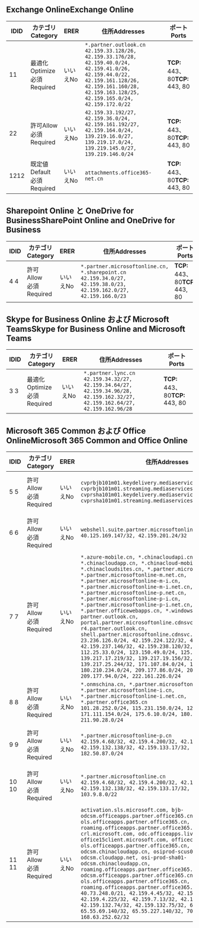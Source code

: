 <!--THIS FILE IS AUTOMATICALLY GENERATED. MANUAL CHANGES WILL BE OVERWRITTEN.-->
<!--Please contact the Office 365 Endpoints team with any questions.-->
<!--China endpoints version 2018112800-->
<!--File generated 2018-12-03 15:05:37.8359-->

## <a name="exchange-online"></a><span data-ttu-id="c30bc-101">Exchange Online</span><span class="sxs-lookup"><span data-stu-id="c30bc-101">Exchange Online</span></span>

<span data-ttu-id="c30bc-102">ID</span><span class="sxs-lookup"><span data-stu-id="c30bc-102">ID</span></span> | <span data-ttu-id="c30bc-103">カテゴリ</span><span class="sxs-lookup"><span data-stu-id="c30bc-103">Category</span></span> | <span data-ttu-id="c30bc-104">ER</span><span class="sxs-lookup"><span data-stu-id="c30bc-104">ER</span></span> | <span data-ttu-id="c30bc-105">住所</span><span class="sxs-lookup"><span data-stu-id="c30bc-105">Addresses</span></span> | <span data-ttu-id="c30bc-106">ポート</span><span class="sxs-lookup"><span data-stu-id="c30bc-106">Ports</span></span>
-- | -------------------- | -- | --------------------------------------------------------------------------------------------------------------------------------------------------------------------------------------------------------- | ----------------
<span data-ttu-id="c30bc-107">1</span><span class="sxs-lookup"><span data-stu-id="c30bc-107">1</span></span> | <span data-ttu-id="c30bc-108">最適化</span><span class="sxs-lookup"><span data-stu-id="c30bc-108">Optimize</span></span><BR><span data-ttu-id="c30bc-109">必須</span><span class="sxs-lookup"><span data-stu-id="c30bc-109">Required</span></span> | <span data-ttu-id="c30bc-110">いいえ</span><span class="sxs-lookup"><span data-stu-id="c30bc-110">No</span></span> | `*.partner.outlook.cn`<BR>`42.159.33.128/26, 42.159.33.176/28, 42.159.40.0/24, 42.159.41.0/26, 42.159.44.0/22, 42.159.161.128/26, 42.159.161.160/28, 42.159.163.128/25, 42.159.165.0/24, 42.159.172.0/22` | <span data-ttu-id="c30bc-111">**TCP:** 443、80</span><span class="sxs-lookup"><span data-stu-id="c30bc-111">**TCP:** 443, 80</span></span>
<span data-ttu-id="c30bc-112">2</span><span class="sxs-lookup"><span data-stu-id="c30bc-112">2</span></span> | <span data-ttu-id="c30bc-113">許可</span><span class="sxs-lookup"><span data-stu-id="c30bc-113">Allow</span></span><BR><span data-ttu-id="c30bc-114">必須</span><span class="sxs-lookup"><span data-stu-id="c30bc-114">Required</span></span> | <span data-ttu-id="c30bc-115">いいえ</span><span class="sxs-lookup"><span data-stu-id="c30bc-115">No</span></span> | `42.159.33.192/27, 42.159.36.0/24, 42.159.161.192/27, 42.159.164.0/24, 139.219.16.0/27, 139.219.17.0/24, 139.219.145.0/27, 139.219.146.0/24` | <span data-ttu-id="c30bc-116">**TCP:** 443、80</span><span class="sxs-lookup"><span data-stu-id="c30bc-116">**TCP:** 443, 80</span></span>
<span data-ttu-id="c30bc-117">12</span><span class="sxs-lookup"><span data-stu-id="c30bc-117">12</span></span> | <span data-ttu-id="c30bc-118">既定値</span><span class="sxs-lookup"><span data-stu-id="c30bc-118">Default</span></span><BR><span data-ttu-id="c30bc-119">必須</span><span class="sxs-lookup"><span data-stu-id="c30bc-119">Required</span></span> | <span data-ttu-id="c30bc-120">いいえ</span><span class="sxs-lookup"><span data-stu-id="c30bc-120">No</span></span> | `attachments.office365-net.cn` | <span data-ttu-id="c30bc-121">**TCP:** 443、80</span><span class="sxs-lookup"><span data-stu-id="c30bc-121">**TCP:** 443, 80</span></span>

## <a name="sharepoint-online-and-onedrive-for-business"></a><span data-ttu-id="c30bc-122">Sharepoint Online と OneDrive for Business</span><span class="sxs-lookup"><span data-stu-id="c30bc-122">SharePoint Online and OneDrive for Business</span></span>

<span data-ttu-id="c30bc-123">ID</span><span class="sxs-lookup"><span data-stu-id="c30bc-123">ID</span></span> | <span data-ttu-id="c30bc-124">カテゴリ</span><span class="sxs-lookup"><span data-stu-id="c30bc-124">Category</span></span> | <span data-ttu-id="c30bc-125">ER</span><span class="sxs-lookup"><span data-stu-id="c30bc-125">ER</span></span> | <span data-ttu-id="c30bc-126">住所</span><span class="sxs-lookup"><span data-stu-id="c30bc-126">Addresses</span></span> | <span data-ttu-id="c30bc-127">ポート</span><span class="sxs-lookup"><span data-stu-id="c30bc-127">Ports</span></span>
-- | ----------------- | -- | --------------------------------------------------------------------------------------------------------------------- | ----------------
<span data-ttu-id="c30bc-128">4 </span><span class="sxs-lookup"><span data-stu-id="c30bc-128">4</span></span> | <span data-ttu-id="c30bc-129">許可</span><span class="sxs-lookup"><span data-stu-id="c30bc-129">Allow</span></span><BR><span data-ttu-id="c30bc-130">必須</span><span class="sxs-lookup"><span data-stu-id="c30bc-130">Required</span></span> | <span data-ttu-id="c30bc-131">いいえ</span><span class="sxs-lookup"><span data-stu-id="c30bc-131">No</span></span> | `*.partner.microsoftonline.cn, *.sharepoint.cn`<BR>`42.159.34.0/27, 42.159.38.0/23, 42.159.162.0/27, 42.159.166.0/23` | <span data-ttu-id="c30bc-132">**TCP:** 443、80</span><span class="sxs-lookup"><span data-stu-id="c30bc-132">**TCP:** 443, 80</span></span>

## <a name="skype-for-business-online-and-microsoft-teams"></a><span data-ttu-id="c30bc-133">Skype for Business Online および Microsoft Teams</span><span class="sxs-lookup"><span data-stu-id="c30bc-133">Skype for Business Online and Microsoft Teams</span></span>

<span data-ttu-id="c30bc-134">ID</span><span class="sxs-lookup"><span data-stu-id="c30bc-134">ID</span></span> | <span data-ttu-id="c30bc-135">カテゴリ</span><span class="sxs-lookup"><span data-stu-id="c30bc-135">Category</span></span> | <span data-ttu-id="c30bc-136">ER</span><span class="sxs-lookup"><span data-stu-id="c30bc-136">ER</span></span> | <span data-ttu-id="c30bc-137">住所</span><span class="sxs-lookup"><span data-stu-id="c30bc-137">Addresses</span></span> | <span data-ttu-id="c30bc-138">ポート</span><span class="sxs-lookup"><span data-stu-id="c30bc-138">Ports</span></span>
-- | -------------------- | -- | -------------------------------------------------------------------------------------------------------------------------------- | ----------------
<span data-ttu-id="c30bc-139">3 </span><span class="sxs-lookup"><span data-stu-id="c30bc-139">3</span></span> | <span data-ttu-id="c30bc-140">最適化</span><span class="sxs-lookup"><span data-stu-id="c30bc-140">Optimize</span></span><BR><span data-ttu-id="c30bc-141">必須</span><span class="sxs-lookup"><span data-stu-id="c30bc-141">Required</span></span> | <span data-ttu-id="c30bc-142">いいえ</span><span class="sxs-lookup"><span data-stu-id="c30bc-142">No</span></span> | `*.partner.lync.cn`<BR>`42.159.34.32/27, 42.159.34.64/27, 42.159.34.96/28, 42.159.162.32/27, 42.159.162.64/27, 42.159.162.96/28` | <span data-ttu-id="c30bc-143">**TCP:** 443、80</span><span class="sxs-lookup"><span data-stu-id="c30bc-143">**TCP:** 443, 80</span></span>

## <a name="microsoft-365-common-and-office-online"></a><span data-ttu-id="c30bc-144">Microsoft 365 Common および Office Online</span><span class="sxs-lookup"><span data-stu-id="c30bc-144">Microsoft 365 Common and Office Online</span></span>

<span data-ttu-id="c30bc-145">ID</span><span class="sxs-lookup"><span data-stu-id="c30bc-145">ID</span></span> | <span data-ttu-id="c30bc-146">カテゴリ</span><span class="sxs-lookup"><span data-stu-id="c30bc-146">Category</span></span> | <span data-ttu-id="c30bc-147">ER</span><span class="sxs-lookup"><span data-stu-id="c30bc-147">ER</span></span> | <span data-ttu-id="c30bc-148">住所</span><span class="sxs-lookup"><span data-stu-id="c30bc-148">Addresses</span></span> | <span data-ttu-id="c30bc-149">ポート</span><span class="sxs-lookup"><span data-stu-id="c30bc-149">Ports</span></span>
-- | ----------------- | -- | ---------------------------------------------------------------------------------------------------------------------------------------------------------------------------------------------------------------------------------------------------------------------------------------------------------------------------------------------------------------------------------------------------------------------------------------------------------------------------------------------------------------------------------------------------------------------------------------------------------------------------------------------------------------------------------------------------------------------------------------------------------------------------------------------------------------------------------------------------------------------------------------------------------------------- | ----------------
<span data-ttu-id="c30bc-150">5 </span><span class="sxs-lookup"><span data-stu-id="c30bc-150">5</span></span> | <span data-ttu-id="c30bc-151">許可</span><span class="sxs-lookup"><span data-stu-id="c30bc-151">Allow</span></span><BR><span data-ttu-id="c30bc-152">必須</span><span class="sxs-lookup"><span data-stu-id="c30bc-152">Required</span></span> | <span data-ttu-id="c30bc-153">いいえ</span><span class="sxs-lookup"><span data-stu-id="c30bc-153">No</span></span> | `cvprbjb101m01.keydelivery.mediaservices.chinacloudapi.cn, cvprbjb101m01.streaming.mediaservices.chinacloudapi.cn, cvprsha101m01.keydelivery.mediaservices.chinacloudapi.cn, cvprsha101m01.streaming.mediaservices.chinacloudapi.cn` | <span data-ttu-id="c30bc-154">**TCP:** 443、80</span><span class="sxs-lookup"><span data-stu-id="c30bc-154">**TCP:** 443, 80</span></span>
<span data-ttu-id="c30bc-155">6 </span><span class="sxs-lookup"><span data-stu-id="c30bc-155">6</span></span> | <span data-ttu-id="c30bc-156">許可</span><span class="sxs-lookup"><span data-stu-id="c30bc-156">Allow</span></span><BR><span data-ttu-id="c30bc-157">必須</span><span class="sxs-lookup"><span data-stu-id="c30bc-157">Required</span></span> | <span data-ttu-id="c30bc-158">いいえ</span><span class="sxs-lookup"><span data-stu-id="c30bc-158">No</span></span> | `webshell.suite.partner.microsoftonline.cn`<BR>`40.125.169.147/32, 42.159.201.24/32` | <span data-ttu-id="c30bc-159">**TCP:** 443、80</span><span class="sxs-lookup"><span data-stu-id="c30bc-159">**TCP:** 443, 80</span></span>
<span data-ttu-id="c30bc-160">7 </span><span class="sxs-lookup"><span data-stu-id="c30bc-160">7</span></span> | <span data-ttu-id="c30bc-161">許可</span><span class="sxs-lookup"><span data-stu-id="c30bc-161">Allow</span></span><BR><span data-ttu-id="c30bc-162">必須</span><span class="sxs-lookup"><span data-stu-id="c30bc-162">Required</span></span> | <span data-ttu-id="c30bc-163">いいえ</span><span class="sxs-lookup"><span data-stu-id="c30bc-163">No</span></span> | `*.azure-mobile.cn, *.chinacloudapi.cn, *.chinacloudapp.cn, *.chinacloud-mobile.cn, *.chinacloudsites.cn, *.partner.microsoftonline-m.cn, *.partner.microsoftonline-m.net.cn, *.partner.microsoftonline-m-i.cn, *.partner.microsoftonline-m-i.net.cn, *.partner.microsoftonline-p.net.cn, *.partner.microsoftonline-p-i.cn, *.partner.microsoftonline-p-i.net.cn, *.partner.officewebapps.cn, *.windowsazure.cn, partner.outlook.cn, portal.partner.microsoftonline.cdnsvc.com, r4.partner.outlook.cn, shell.partner.microsoftonline.cdnsvc.com`<BR>`23.236.126.0/24, 42.159.224.122/32, 42.159.233.91/32, 42.159.237.146/32, 42.159.238.120/32, 58.68.168.0/24, 112.25.33.0/24, 123.150.49.0/24, 125.65.247.0/24, 139.217.17.219/32, 139.217.19.156/32, 139.217.21.3/32, 139.217.25.244/32, 171.107.84.0/24, 180.210.232.0/24, 180.210.234.0/24, 209.177.86.0/24, 209.177.90.0/24, 209.177.94.0/24, 222.161.226.0/24` | <span data-ttu-id="c30bc-164">**TCP:** 443、80</span><span class="sxs-lookup"><span data-stu-id="c30bc-164">**TCP:** 443, 80</span></span>
<span data-ttu-id="c30bc-165">8 </span><span class="sxs-lookup"><span data-stu-id="c30bc-165">8</span></span> | <span data-ttu-id="c30bc-166">許可</span><span class="sxs-lookup"><span data-stu-id="c30bc-166">Allow</span></span><BR><span data-ttu-id="c30bc-167">必須</span><span class="sxs-lookup"><span data-stu-id="c30bc-167">Required</span></span> | <span data-ttu-id="c30bc-168">いいえ</span><span class="sxs-lookup"><span data-stu-id="c30bc-168">No</span></span> | `*.onmschina.cn, *.partner.microsoftonline.net.cn, *.partner.microsoftonline-i.cn, *.partner.microsoftonline-i.net.cn, *.partner.office365.cn`<BR>`101.28.252.0/24, 115.231.150.0/24, 123.235.32.0/24, 171.111.154.0/24, 175.6.10.0/24, 180.210.229.0/24, 211.90.28.0/24` | <span data-ttu-id="c30bc-169">**TCP:** 443、80</span><span class="sxs-lookup"><span data-stu-id="c30bc-169">**TCP:** 443, 80</span></span>
<span data-ttu-id="c30bc-170">9 </span><span class="sxs-lookup"><span data-stu-id="c30bc-170">9</span></span> | <span data-ttu-id="c30bc-171">許可</span><span class="sxs-lookup"><span data-stu-id="c30bc-171">Allow</span></span><BR><span data-ttu-id="c30bc-172">必須</span><span class="sxs-lookup"><span data-stu-id="c30bc-172">Required</span></span> | <span data-ttu-id="c30bc-173">いいえ</span><span class="sxs-lookup"><span data-stu-id="c30bc-173">No</span></span> | `*.partner.microsoftonline-p.cn`<BR>`42.159.4.68/32, 42.159.4.200/32, 42.159.7.156/32, 42.159.132.138/32, 42.159.133.17/32, 42.159.135.78/32, 182.50.87.0/24` | <span data-ttu-id="c30bc-174">**TCP:** 443、80</span><span class="sxs-lookup"><span data-stu-id="c30bc-174">**TCP:** 443, 80</span></span>
<span data-ttu-id="c30bc-175">10 </span><span class="sxs-lookup"><span data-stu-id="c30bc-175">10</span></span> | <span data-ttu-id="c30bc-176">許可</span><span class="sxs-lookup"><span data-stu-id="c30bc-176">Allow</span></span><BR><span data-ttu-id="c30bc-177">必須</span><span class="sxs-lookup"><span data-stu-id="c30bc-177">Required</span></span> | <span data-ttu-id="c30bc-178">いいえ</span><span class="sxs-lookup"><span data-stu-id="c30bc-178">No</span></span> | `*.partner.microsoftonline.cn`<BR>`42.159.4.68/32, 42.159.4.200/32, 42.159.7.156/32, 42.159.132.138/32, 42.159.133.17/32, 42.159.135.78/32, 103.9.8.0/22` | <span data-ttu-id="c30bc-179">**TCP:** 443、80</span><span class="sxs-lookup"><span data-stu-id="c30bc-179">**TCP:** 443, 80</span></span>
<span data-ttu-id="c30bc-180">11 </span><span class="sxs-lookup"><span data-stu-id="c30bc-180">11</span></span> | <span data-ttu-id="c30bc-181">許可</span><span class="sxs-lookup"><span data-stu-id="c30bc-181">Allow</span></span><BR><span data-ttu-id="c30bc-182">必須</span><span class="sxs-lookup"><span data-stu-id="c30bc-182">Required</span></span> | <span data-ttu-id="c30bc-183">いいえ</span><span class="sxs-lookup"><span data-stu-id="c30bc-183">No</span></span> | `activation.sls.microsoft.com, bjb-odcsm.officeapps.partner.office365.cn, bjb-ols.officeapps.partner.office365.cn, bjb-roaming.officeapps.partner.office365.cn, crl.microsoft.com, odc.officeapps.live.com, office15client.microsoft.com, officecdn.microsoft.com, ols.officeapps.partner.office365.cn, osi-prod-bjb01-odcsm.chinacloudapp.cn, osiprod-scus01-odcsm.cloudapp.net, osi-prod-sha01-odcsm.chinacloudapp.cn, roaming.officeapps.partner.office365.cn, sha-odcsm.officeapps.partner.office365.cn, sha-ols.officeapps.partner.office365.cn, sha-roaming.officeapps.partner.office365.cn`<BR>`40.73.248.0/21, 42.159.4.45/32, 42.159.4.50/32, 42.159.4.225/32, 42.159.7.13/32, 42.159.132.73/32, 42.159.132.74/32, 42.159.132.75/32, 65.52.98.231/32, 65.55.69.140/32, 65.55.227.140/32, 70.37.81.47/32, 168.63.252.62/32` | <span data-ttu-id="c30bc-184">**TCP:** 443、80</span><span class="sxs-lookup"><span data-stu-id="c30bc-184">**TCP:** 443, 80</span></span>
